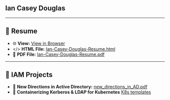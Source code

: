 ## Ian Casey Douglas

---

## 📁 Resume

- 🌐 **View:** [View in Browser](https://htmlpreview.github.io/?https://github.com/iancaseydouglas/resume/blob/main/Ian-Casey-Douglas-Resume.html)
- </> **HTML File:** [Ian-Casey-Douglas-Resume.html](./Ian-Casey-Douglas-Resume.html)
- 📄 **PDF File:** [Ian-Casey-Douglas-Resume.pdf](./Ian-Casey-Douglas-Resume.pdf)

---

## 📘 IAM Projects

- 🔷 **New Directions in Active Directory:** [new_directions_in_AD.pdf](./new_directions_in_AD.pdf)
- 🔷 **Containerizing Kerberos & LDAP for Kubernetes** [K8s templates](https://github.com/iancaseydouglas/k8s-ldap/tree/main/k8s-templates)

